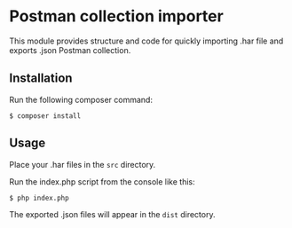# Postman collection importer

This module provides structure and code for quickly importing .har file and exports .json Postman collection.

## Installation

  Run the following composer command:

  ```
  $ composer install
  ```

## Usage

  Place your .har files in the `src` directory.

  Run the index.php script from the console like this:

  ```
  $ php index.php
  ```
  
  The exported .json files will appear in the `dist` directory.

